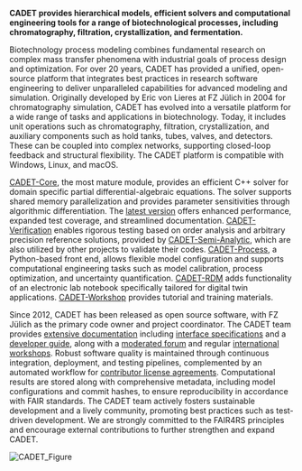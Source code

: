 <strong>CADET provides hierarchical models, efficient solvers and computational engineering tools for a range of biotechnological processes, including chromatography, filtration, crystallization, and fermentation.</strong>

Biotechnology process modeling combines fundamental research on complex mass transfer phenomena with industrial goals of process design and optimization. For over 20 years, CADET has provided a unified, open-source platform that integrates best practices in research software engineering to deliver unparalleled capabilities for advanced modeling and simulation. Originally developed by Eric von Lieres at FZ Jülich in 2004 for chromatography simulation, CADET has evolved into a versatile platform for a wide range of tasks and applications in biotechnology. Today, it includes unit operations such as chromatography, filtration, crystallization, and auxiliary components such as hold tanks, tubes, valves, and detectors. These can be coupled into complex networks, supporting closed-loop feedback and structural flexibility. The CADET platform is compatible with Windows, Linux, and macOS.

[CADET-Core](https://github.com/cadet/CADET-Core), the most mature module, provides an efficient C++ solver for domain specific partial differential-algebraic equations. The solver supports shared memory parallelization and provides parameter sensitivities through algorithmic differentiation. The [latest version](https://github.com/cadet/CADET-Core/releases/tag/v5.0.0) offers enhanced performance, expanded test coverage, and streamlined documentation. [CADET-Verification](https://github.com/cadet/CADET-Verification) enables rigorous testing based on order analysis and arbitrary precision reference solutions, provided by [CADET-Semi-Analytic](https://github.com/cadet/CADET-Semi-Analytic), which are also utilized by other projects to validate their codes. [CADET-Process](https://github.com/cadet/CADET-Process), a Python-based front end, allows flexible model configuration and supports computational engineering tasks such as model calibration, process optimization, and uncertainty quantification. [CADET-RDM](https://github.com/cadet/CADET-RDM) adds functionality of an electronic lab notebook specifically tailored for digital twin applications. [CADET-Workshop](https://github.com/cadet/CADET-Workshop) provides tutorial and training materials.

Since 2012, CADET has been released as open source software, with FZ Jülich as the primary code owner and project coordinator. The CADET team provides [extensive documentation](https://cadet.github.io) including [interface specifications](https://cadet.github.io/master/interface) and a [developer guide](https://cadet.github.io/master/developer_guide), along with a [moderated forum](https://forum.cadet-web.de) and regular [international workshops](https://forum.cadet-web.de/t/cadet-workshop-2024-announcement). Robust software quality is maintained through continuous integration, deployment, and testing pipelines, complemented by an automated workflow for [contributor license agreements](https://github.com/cadet/CADET-Core/actions/workflows/cla.yml). Computational results are stored along with comprehensive metadata, including model configurations and commit hashes, to ensure reproducibility in accordance with FAIR standards. The CADET team actively fosters sustainable development and a lively community, promoting best practices such as test-driven development. We are strongly committed to the FAIR4RS principles and encourage external contributions to further strengthen and expand CADET.

![CADET_Figure](https://github.com/user-attachments/assets/25ab12e4-2efa-4ecf-97d7-a3628b1c6280)
